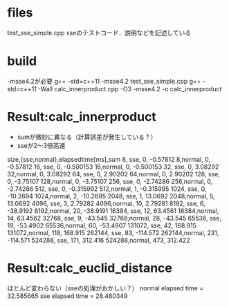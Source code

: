 # files
test_sse_simple.cpp
 sseのテストコード．説明などを記述している

# build
-msse4.2が必要
g++ -std=c++11 -msse4.2 test_sse_simple.cpp
g++ -std=c++11 -Wall calc_innerproduct.cpp -O3 -msse4.2 -o calc_innerproduct

# Result:calc_innerproduct
- sumが微妙に異なる（計算誤差が発生している？）
- sseが2～3倍高速

size,{sse,normal},elapsedtime[ms],sum
           8,   sse,           0,  -0.57812
           8,normal,           0,  -0.57812
          16,   sse,           0, -0.500153
          16,normal,           0, -0.500153
          32,   sse,           0,   3.08292
          32,normal,           0,   3.08292
          64,   sse,           0,   2.90202
          64,normal,           0,   2.90202
         128,   sse,           0,  -3.75107
         128,normal,           0,  -3.75107
         256,   sse,           0,  -2.74286
         256,normal,           0,  -2.74286
         512,   sse,           0, -0.315992
         512,normal,           1, -0.315995
        1024,   sse,           0,  -10.2694
        1024,normal,           2,  -10.2695
        2048,   sse,           1,   13.0692
        2048,normal,           5,   13.0692
        4096,   sse,           3,   2.79282
        4096,normal,          10,   2.79281
        8192,   sse,           6,  -38.9192
        8192,normal,          20,  -38.9191
       16384,   sse,          12,   63.4561
       16384,normal,          14,   63.4562
       32768,   sse,           9,   -43.545
       32768,normal,          28,   -43.545
       65536,   sse,          19,  -53.4902
       65536,normal,          60,  -53.4907
      131072,   sse,          42,   168.915
      131072,normal,         118,   168.915
      262144,   sse,          83,  -114.572
      262144,normal,         231,  -114.571
      524288,   sse,         171,   312.416
      524288,normal,         473,   312.422

# Result:calc_euclid_distance
ほとんど変わらない（sseの処理がおかしい？）
normal elapsed time = 32.585665
sse    elapsed time = 28.480349